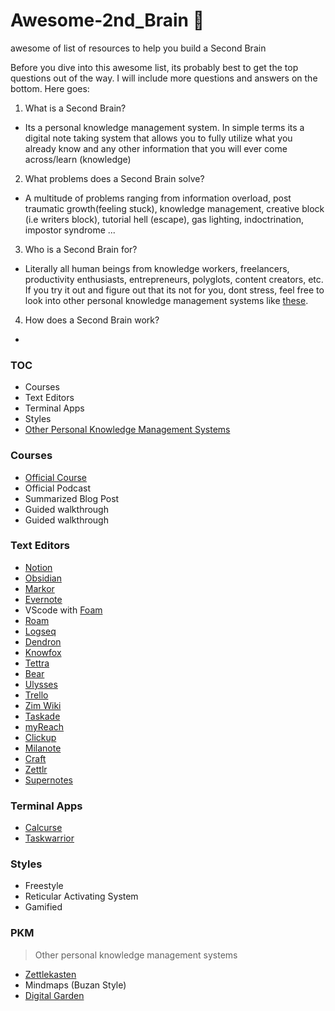# Awesome-2nd_Brain 🧠
awesome of list of resources to help you build a Second Brain
 
Before you dive into this awesome list, its probably best to get the top questions out of the way. I will include more questions and answers on the bottom. Here goes:

1. What is a Second Brain?
- Its a personal knowledge management system. In simple terms its a digital note taking system that allows you to fully utilize what you already know and any other information that you will ever come across/learn (knowledge)

2. What problems does a Second Brain solve?
- A multitude of problems ranging from information overload, post traumatic growth(feeling stuck), knowledge management, creative block (i.e writers block), tutorial hell (escape), gas lighting, indoctrination, impostor syndrome ...

3. Who is a Second Brain for?
- Literally all human beings from knowledge workers, freelancers, productivity enthusiasts, entrepreneurs, polyglots, content creators, etc. If you try it out and figure out that its not for you, dont stress, feel free to look into other personal knowledge management systems like [these](#pkm).

4. How does a Second Brain work?
- 


### TOC
- Courses
- Text Editors
- Terminal Apps
- Styles
- [Other Personal Knowledge Management Systems](#pkm)

### Courses
- [Official Course](https://www.buildingasecondbrain.com/)
- Official Podcast
- Summarized Blog Post
- Guided walkthrough
- Guided walkthrough

### Text Editors
- [Notion](https://www.notion.so/)
- [Obsidian](https://obsidian.md/)
- [Markor](https://f-droid.org/en/packages/net.gsantner.markor/)
- [Evernote](https://evernote.com/)
- VScode with [Foam](https://foambubble.github.io/foam/)
- [Roam](https://roamresearch.com/)
- [Logseq](https://logseq.com/)
- [Dendron](https://www.dendron.so/)
- [Knowfox](https://knowfox.com/)
- [Tettra](https://tettra.com/)
- [Bear](https://bear.app/)
- [Ulysses](https://ulysses.app/)
- [Trello](https://trello.com/en-US)
- [Zim Wiki](https://zim-wiki.org/)
- [Taskade](https://www.taskade.com/)
- [myReach](https://rea.ch/)
- [Clickup](https://clickup.com/)
- [Milanote](https://milanote.com/)
- [Craft](https://www.craft.do/)
- [Zettlr](https://www.zettlr.com/)
- [Supernotes](https://supernotes.app/)

### Terminal Apps
- [Calcurse](https://calcurse.org/)
- [Taskwarrior](https://taskwarrior.org/)

### Styles
- Freestyle
- Reticular Activating System
- Gamified

### PKM
> Other personal knowledge management systems
- [Zettlekasten](https://zettelkasten.de/)
- Mindmaps (Buzan Style)
- [Digital Garden](https://github.com/MaggieAppleton/digital-gardeners)
